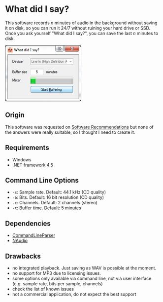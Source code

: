 # What did I say?
This software records *n* minutes of audio in the background without saving it on disk, so you can run it 24/7 without ruining your hard drive or SSD. Once you ask yourself "What did I say?", you can save the last *n* minutes to disk.

![Screenshot](img/screenshot.png)

## Origin

This software was requested on [Software Recommendations](https://softwarerecs.stackexchange.com/questions/18349/windows-software-to-constantly-record-the-last-x-minutes-of-audio-entering-the-m/35513) but none of the answers were really suitable, so I thought I need to create it.

## Requirements

* Windows
* .NET framework 4.5

## Command Line Options

* `-s`: Sample rate. Default: 44.1 kHz (CD quality)
* `-b`: Bits. Default: 16 bit resolution (CD quality)
* `-c`: Channels. Default: 2 channels (stereo)
* `-t`: Buffer time. Default: 5 minutes

## Dependencies

* [CommandLineParser](https://github.com/gsscoder/commandline)
* [NAudio](https://github.com/naudio/NAudio)

## Drawbacks

- no integrated playback. Just saving as WAV is possible at the moment.
- no support for MP3 due to licensing issues.
- some options only available via command line, not via user interface (e.g. sample rate, bits per sample, channels)
- check the list of known issues
- not a commercial application, do not expect the best support
